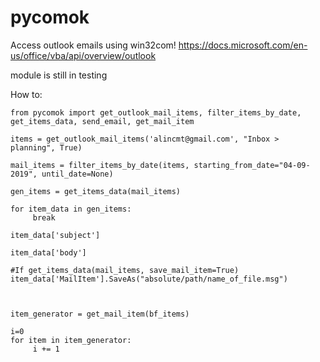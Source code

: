 # pycomok
Access outlook emails using win32com!
https://docs.microsoft.com/en-us/office/vba/api/overview/outlook

module is still in testing

How to:

```
from pycomok import get_outlook_mail_items, filter_items_by_date, get_items_data, send_email, get_mail_item

items = get_outlook_mail_items('alincmt@gmail.com', "Inbox > planning", True)

mail_items = filter_items_by_date(items, starting_from_date="04-09-2019", until_date=None)

gen_items = get_items_data(mail_items)

for item_data in gen_items:
     break

item_data['subject']

item_data['body']

#If get_items_data(mail_items, save_mail_item=True)
item_data['MailItem'].SaveAs("absolute/path/name_of_file.msg")



item_generator = get_mail_item(bf_items)

i=0
for item in item_generator:
     i += 1
```
